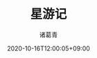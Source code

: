 ---
date: 2020-10-16T12:00:05+09:00
description: "相信奇迹的人本身和奇迹一样了不起"
image: "images/recommend_site/xingyouji.jpg"
title: "星游记"
author: 诸葛青
authorEmoji: 🤖
pinned: false
tags:
- 
series:
-   
---